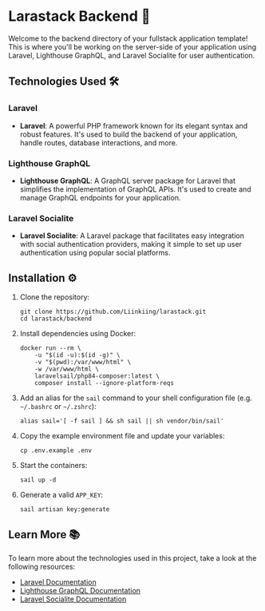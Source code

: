 # Larastack Backend 🚀

Welcome to the backend directory of your fullstack application template! This is where you'll be working on the server-side of your application using Laravel, Lighthouse GraphQL, and Laravel Socialite for user authentication.

## Technologies Used 🛠️

### Laravel
- **Laravel**: A powerful PHP framework known for its elegant syntax and robust features. It's used to build the backend of your application, handle routes, database interactions, and more.

### Lighthouse GraphQL
- **Lighthouse GraphQL**: A GraphQL server package for Laravel that simplifies the implementation of GraphQL APIs. It's used to create and manage GraphQL endpoints for your application.

### Laravel Socialite
- **Laravel Socialite**: A Laravel package that facilitates easy integration with social authentication providers, making it simple to set up user authentication using popular social platforms.

## Installation ⚙️

1. Clone the repository:
    ```shell
    git clone https://github.com/Liinkiing/larastack.git
    cd larastack/backend
    ```

2. Install dependencies using Docker:
    ```shell
    docker run --rm \
        -u "$(id -u):$(id -g)" \
        -v "$(pwd):/var/www/html" \
        -w /var/www/html \
        laravelsail/php84-composer:latest \
        composer install --ignore-platform-reqs
    ```

3. Add an alias for the `sail` command to your shell configuration file (e.g. `~/.bashrc` or `~/.zshrc`):
    ```shell
    alias sail='[ -f sail ] && sh sail || sh vendor/bin/sail'
    ```

4. Copy the example environment file and update your variables:
    ```shell
    cp .env.example .env
    ```

5. Start the containers:
    ```shell
    sail up -d
    ```

6. Generate a valid `APP_KEY`:
    ```shell
    sail artisan key:generate
    ```

## Learn More 📚

To learn more about the technologies used in this project, take a look at the following resources:
- [Laravel Documentation](https://laravel.com/docs)
- [Lighthouse GraphQL Documentation](https://lighthouse-php.com)
- [Laravel Socialite Documentation](https://laravel.com/docs/socialite)

